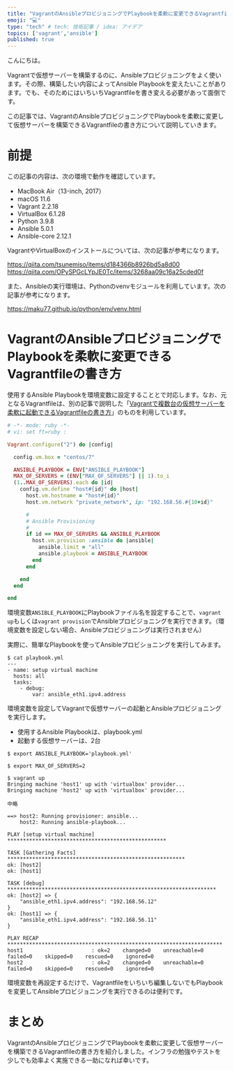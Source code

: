 ```yaml
---
title: "VagrantのAnsibleプロビジョニングでPlaybookを柔軟に変更できるVagrantfileの書き方"
emoji: "💻"
type: "tech" # tech: 技術記事 / idea: アイデア
topics: ['vagrant','ansible']
published: true
---
```

こんにちは。

Vagrantで仮想サーバーを構築するのに、Ansibleプロビジョニングをよく使います。その際、構築したい内容によってAnsible Playbookを変えたいことがあります。でも、そのためにはいちいちVagrantfileを書き変える必要があって面倒です。

この記事では、VagrantのAnsibleプロビジョニングでPlaybookを柔軟に変更して仮想サーバーを構築できるVagrantfileの書き方について説明していきます。

# 前提

この記事の内容は、次の環境で動作を確認しています。

- MacBook Air（13-inch, 2017）
- macOS 11.6
- Vagrant 2.2.18
- VirtualBox 6.1.28
- Python 3.9.8
- Ansible 5.0.1
- Ansible-core 2.12.1

VagrantやVirtualBoxのインストールについては、次の記事が参考になります。

https://qiita.com/tsunemiso/items/d184366b8926bd5a8d00
https://qiita.com/OPySPGcLYpJE0Tc/items/3268aa09c16a25cded0f

また、Ansibleの実行環境は、Pythonのvenvモジュールを利用しています。次の記事が参考になります。

https://maku77.github.io/python/env/venv.html

# VagrantのAnsibleプロビジョニングでPlaybookを柔軟に変更できるVagrantfileの書き方

使用するAnsible Playbookを環境変数に設定することとで対応します。なお、元となるVagrantfileは、別の記事で説明した「[Vagrantで複数台の仮想サーバーを柔軟に起動できるVagrantfileの書き方](https://zenn.dev/izumimatsuo/articles/2021-12-05-vagrant-multi-servers)」のものを利用しています。

``` ruby
# -*- mode: ruby -*-
# vi: set ft=ruby :

Vagrant.configure("2") do |config|

  config.vm.box = "centos/7"

  ANSIBLE_PLAYBOOK = ENV["ANSIBLE_PLAYBOOK"]
  MAX_OF_SERVERS = (ENV["MAX_OF_SERVERS"] || 1).to_i
  (1..MAX_OF_SERVERS).each do |id|
    config.vm.define "host#{id}" do |host|
      host.vm.hostname = "host#{id}"
      host.vm.network "private_network", ip: "192.168.56.#{10+id}"

      #
      # Ansible Provisioning
      #
      if id == MAX_OF_SERVERS && ANSIBLE_PLAYBOOK
        host.vm.provision :ansible do |ansible|
          ansible.limit = "all"
          ansible.playbook = ANSIBLE_PLAYBOOK
        end
      end

    end
  end

end
```

環境変数``ANSIBLE_PLAYBOOK``にPlaybookファイル名を設定することで、``vagrant up``もしくは``vagrant provision``でAnsibleプロビジョニングを実行できます。（環境変数を設定しない場合、Ansibleプロビジョニングは実行されません）

実際に、簡単なPlaybookを使ってAnsibleプロビショニングを実行してみます。

```
$ cat playbook.yml 
---
- name: setup virtual machine
  hosts: all
  tasks:
    - debug:
        var: ansible_eth1.ipv4.address
```

環境変数を設定してVagrantで仮想サーバーの起動とAnsibleプロビジョニングを実行します。

- 使用するAnsible Playbookは、playbook.yml
- 起動する仮想サーバーは、2台

```
$ export ANSIBLE_PLAYBOOK='playbook.yml'

$ export MAX_OF_SERVERS=2

$ vagrant up
Bringing machine 'host1' up with 'virtualbox' provider...
Bringing machine 'host2' up with 'virtualbox' provider...

中略

==> host2: Running provisioner: ansible...
    host2: Running ansible-playbook...

PLAY [setup virtual machine] ***************************************************

TASK [Gathering Facts] *********************************************************
ok: [host2]
ok: [host1]

TASK [debug] *******************************************************************
ok: [host2] => {
    "ansible_eth1.ipv4.address": "192.168.56.12"
}
ok: [host1] => {
    "ansible_eth1.ipv4.address": "192.168.56.11"
}

PLAY RECAP *********************************************************************
host1                      : ok=2    changed=0    unreachable=0    failed=0    skipped=0    rescued=0    ignored=0   
host2                      : ok=2    changed=0    unreachable=0    failed=0    skipped=0    rescued=0    ignored=0   
```

環境変数を再設定するだけで、Vagrantfileをいちいち編集しないでもPlaybookを変更してAnsibleプロビジョニングを実行できるのは便利です。

# まとめ

VagrantのAnsibleプロビジョニングでPlaybookを柔軟に変更して仮想サーバーを構築できるVagrantfileの書き方を紹介しました。インフラの勉強やテストを少しでも効率よく実施できる一助になれば幸いです。

